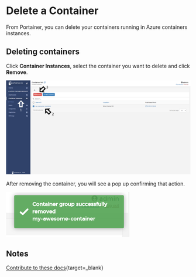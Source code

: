 # Delete a Container

From Portainer, you can delete your containers running in Azure containers instances.

## Deleting containers

Click <b>Container Instances</b>, select the container you want to delete and click <b>Remove</b>.

![delete](assets/delete-1.png)

After removing the container, you will see a pop up confirming that action. 

![delete](assets/delete-2.png)

## Notes

[Contribute to these docs](https://github.com/portainer/portainer-docs/blob/master/contributing.md){target=_blank}